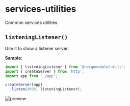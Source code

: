 # services-utilities
Common services utilities


## `listeningListener()`

Use it to show a listener server.

**Sample:**

```ts
import { listeningListener } from '@reignmodule/utils';
import { createServer } from 'http';
import app from './app';

createServer(app)
  .listen(3000, listeningListener);
```

![preview](https://i.imgur.com/2kSt7A3.png "SHELL: $ node index.js")
